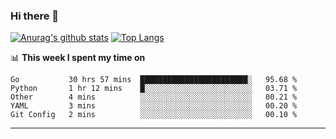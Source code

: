 ### Hi there 👋

<!--
**Yiwen-Chan/Yiwen-Chan** is a ✨ _special_ ✨ repository because its `README.md` (this file) appears on your GitHub profile.

Here are some ideas to get you started:

- 🔭 I’m currently working on ...
- 🌱 I’m currently learning ...
- 👯 I’m looking to collaborate on ...
- 🤔 I’m looking for help with ...
- 💬 Ask me about ...
- 📫 How to reach me: ...
- 😄 Pronouns: ...
- ⚡ Fun fact: ...
-->
[![Anurag's github stats](https://github-readme-stats.vercel.app/api?username=Yiwen-Chan)](https://github.com/anuraghazra/github-readme-stats)
[![Top Langs](https://github-readme-stats.vercel.app/api/top-langs/?username=Yiwen-Chan)](https://github.com/anuraghazra/github-readme-stats)

📊 **This week I spent my time on**
<!--START_SECTION:waka-->
```text
Go           30 hrs 57 mins  ████████████████████████░   95.68 % 
Python       1 hr 12 mins    █░░░░░░░░░░░░░░░░░░░░░░░░   03.71 % 
Other        4 mins          ░░░░░░░░░░░░░░░░░░░░░░░░░   00.21 % 
YAML         3 mins          ░░░░░░░░░░░░░░░░░░░░░░░░░   00.20 % 
Git Config   2 mins          ░░░░░░░░░░░░░░░░░░░░░░░░░   00.10 % 
```
<!--END_SECTION:waka-->

***


